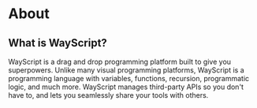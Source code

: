 # About

## What is WayScript?

WayScript is a drag and drop programming platform built to give you superpowers. Unlike many visual programming platforms, WayScript is a programming language with variables, functions, recursion, programmatic logic, and much more. WayScript manages third-party APIs so you don't have to, and lets you seamlessly share your tools with others.

